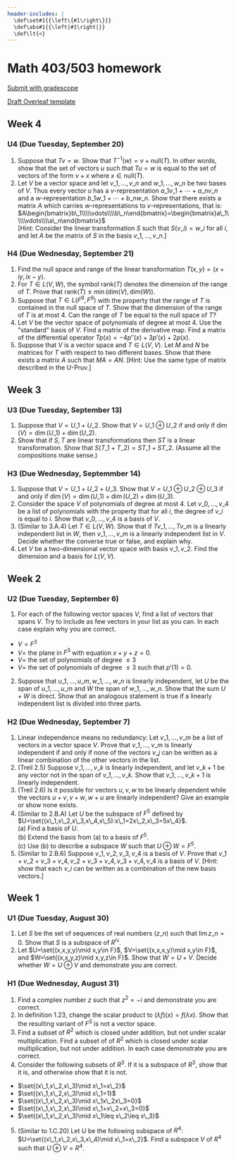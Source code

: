 ```yaml
---
header-includes: |
  \def\set#1{{\left\{#1\right\}}}
  \def\abs#1{{\left|#1\right|}}
  \def\lt{<}
---
```


# Math 403/503 homework

[Submit with gradescope](https://www.gradescope.com/courses/413854)

[Draft Overleaf template](https://www.overleaf.com/read/wqzxckcdzwzr)

## Week 4

### U4 (Due Tuesday, September 20)

1. Suppose that $Tv=w$. Show that $T^{-1}(w)=v+\mathrm{null}(T)$. In other words, show that the set of vectors $u$ such that $Tu=w$ is equal to the set of vectors of the form $v+x$ where $x\in\mathrm{null}(T)$.
2. Let $V$ be a vector space and let $v\_1,\ldots,v\_n$ and $w\_1,\ldots,w\_n$ be two bases of $V$. Thus every vector $u$ has a $v$-representation $a\_1v\_1+\cdots+a\_nv\_n$ and a $w$-representation $b\_1w\_1+\cdots+b\_nw\_n$. Show that there exists a matrix $A$ which carries $w$-representations to $v$-representations, that is:  
  $A\begin{bmatrix}b\_1\\\\\vdots\\\\b\_n\end{bmatrix}=\begin{bmatrix}a\_1\\\\\vdots\\\\a\_n\end{bmatrix}$  
  [Hint: Consider the linear transformation $S$ such that $S(v\_i)=w\_i$ for all $i$, and let $A$ be the matrix of $S$ in the basis $v\_1,\ldots,v\_n$.]

### H4 (Due Wednesday, September 21)

1. Find the null space and range of the linear transformation $T(x,y)=(x+iy,ix-y)$.
2. For $T\in L(V,W)$, the symbol $\mathrm{rank}(T)$ denotes the dimension of the range of $T$. Prove that $\mathrm{rank}(T)\leq\min(\mathrm{dim}(V),\mathrm{dim}(W))$.
3. Suppose that $T\in L(F^9,F^9)$ with the property that the range of $T$ is contained in the null space of $T$. Show that the dimension of the range of $T$ is at most $4$. Can the range of $T$ be equal to the null space of $T$?
4. Let $V$ be the vector space of polynomials of degree at most $4$. Use the "standard" basis of $V$. Find a matrix of the derivative map. Find a matrix of the differential operator $Tp(x)=-4p''(x)+3p'(x)+2p(x)$.
5. Suppose that $V$ is a vector space and $T\in L(V,V)$. Let $M$ and $N$ be matrices for $T$ with respect to two different bases. Show that there exists a matrix $A$ such that $MA=AN$. [Hint: Use the same type of matrix described in the U-Pruv.]

## Week 3

### U3 (Due Tuesday, September 13)

1. Suppose that $V=U\_1+U\_2$. Show that $V=U\_1\oplus U\_2$ if and only if $\dim(V)=\dim(U\_1)+\dim(U\_2)$.
2. Show that if $S,T$ are linear transformations then $ST$ is a linear transformation. Show that $S(T\_1+T\_2)=ST\_1+ST\_2$. (Assume all the compositions make sense.)

### H3 (Due Wednesday, Septemmber 14)

1. Suppose that $V=U\_1+U\_2+U\_3$. Show that $V=U\_1\oplus U\_2\oplus U\_3$ if and only if $\dim(V)=\dim(U\_1)+\dim(U\_2)+\dim(U\_3)$.
2. Consider the space $V$ of polynomials of degree at most $4$. Let $v\_0,\ldots,v\_4$ be a list of polynomials with the property that for all $i$, the degree of $v\_i$ is equal to $i$. Show that $v\_0,\ldots,v\_4$ is a basis of $V$.
3. (Similar to 3.A.4) Let $T\in L(V,W)$. Show that if $Tv\_1,\ldots,Tv\_m$ is a linearly independent list in $W$, then $v\_1,\ldots,v\_m$ is a linearly independent list in $V$. Decide whether the converse true or false, and explain why.
4. Let $V$ be a two-dimensional vector space with basis $v\_1,v\_2$. Find the dimension and a basis for $L(V,V)$.

## Week 2

### U2 (Due Tuesday, September 6)

1. For each of the following vector spaces $V$, find a list of vectors that spans $V$. Try to include as few vectors in your list as you can. In each case explain why you are correct.  
  * $V=F^3$
  * $V=$ the plane in $F^3$ with equation $x+y+z=0$.
  * $V=$ the set of polynomials of degree $\leq3$
  * $V=$ the set of polynomials of degree $\leq3$ such that $p'(1)=0$.
2. Suppose that $u\_1,\ldots,u\_m,w\_1,\ldots,w\_n$ is linearly independent, let $U$ be the span of $u\_1,\ldots,u\_m$ and $W$ the span of $w\_1,\ldots,w\_n$. Show that the sum $U+W$ is direct. Show that an analogous statement is true if a linearly independent list is divided into three parts.

### H2 (Due Wednesday, September 7)

1. Linear independence means no redundancy: Let $v\_1,\ldots,v\_m$ be a list of vectors in a vector space $V$. Prove that $v\_1,\ldots,v\_m$ is linearly independent if and only if none of the vectors $v\_j$ can be written as a linear combination of the other vectors in the list.
2. (Treil 2.5) Suppose $v\_1,\ldots,v\_k$ is linearly independent, and let $v\_{k+1}$ be any vector not in the span of $v\_1,\ldots,v\_k$. Show that $v\_1,\ldots,v\_{k+1}$ is linearly independent.
3. (Treil 2.6) Is it possible for vectors $u,v,w$ to be linearly dependent while the vectors $u+v,v+w,w+u$ are linearly independent? Give an example or show none exists.
4. (Similar to 2.B.A) Let $U$ be the subspace of $F^5$ defined by $U=\set{(x\_1,x\_2,x\_3,x\_4,x\_5):x\_1=2x\_2,x\_3=5x\_4}$.  
  (a) Find a basis of $U$.  
  (b) Extend the basis from (a) to a basis of $F^5$.  
  (c) Use (b) to describe a subspace $W$ such that $U\oplus W=F^5$.
5. (Similar to 2.B.6) Suppose $v\_1,v\_2,v\_3,v\_4$ is a basis of $V$. Prove that $v\_1+v\_2+v\_3+v\_4,v\_2+v\_3+v\_4,v\_3+v\_4,v\_4$ is a basis of $V$. [Hint: show that each $v\_i$ can be written as a combination of the new basis vectors.]

## Week 1

### U1 (Due Tuesday, August 30)

1. Let $S$ be the set of sequences of real numbers $(z\_n)$ such that $\lim z\_n=0$. Show that $S$ is a subspace of $R^{\mathbb N}$.
2. Let $U=\set{(x,x,y,y)\mid x,y\in F}$, $V=\set{(x,x,x,y)\mid x,y\in F}$, and $W=\set{(x,x,y,z)\mid x,y,z\in F}$. Show that $W=U+V$. Decide whether $W=U\oplus V$ and demonstrate you are correct.

### H1 (Due Wednesday, August 31)

1. Find a complex number $z$ such that $z^2=-i$ and demonstrate you are correct.
2. In definition 1.23, change the scalar product to $(\lambda f)(x)=f(\lambda x)$. Show that the resulting variant of $F^S$ is not a vector space.
3. Find a subset of $R^2$ which is closed under addition, but not under scalar multiplication. Find a subset of of $R^2$ which is closed under scalar multiplication, but not under addition. In each case demonstrate you are correct.
4. Consider the following subsets of $R^3$. If it is a subspace of $R^3$, show that it is, and otherwise show that it is not.  
  * $\set{(x\_1,x\_2,x\_3)\mid x\_1=x\_2}$
  * $\set{(x\_1,x\_2,x\_3)\mid x\_1=1}$
  * $\set{(x\_1,x\_2,x\_3)\mid x\_1x\_2x\_3=0}$
  * $\set{(x\_1,x\_2,x\_3)\mid x\_1+x\_2+x\_3=0}$
  * $\set{(x\_1,x\_2,x\_3)\mid x\_1\leq x\_2\leq x\_3}$
5. (Similar to 1.C.20) Let $U$ be the following subspace of $R^4$: $U=\set{(x\_1,x\_2,x\_3,x\_4)\mid x\_1=x\_2}$. Find a subspace $V$ of $R^4$ such that $U\oplus V=R^4$.



<script type='text/x-mathjax-config'>
  MathJax.Hub.Config({
    tex2jax: {
      inlineMath: [['$','$'], ['\\(','\\)']],
      processEscapes: true
    },
    TeX: {
      Macros: {
        set: ["{\\left\\{ #1 \\right\\}}", 1],
        abs: ["{\\left| #1 \\right|}", 1],
        lt: ["<"]
      }
    }
  });
</script>
<script src='https://cdnjs.cloudflare.com/ajax/libs/mathjax/2.7.2/MathJax.js?config=TeX-AMS_HTML'></script>